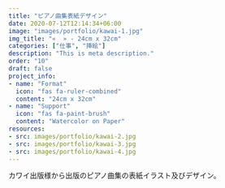 ```yaml
---
title: "ピアノ曲集表紙デザイン"
date: 2020-07-12T12:14:34+06:00
image: "images/portfolio/kawai-1.jpg"
img_title: "«  » - 24cm x 32cm"
categories: ["仕事", "挿絵"]
description: "This is meta description."
order: "10"
draft: false
project_info:
- name: "Format"
  icon: "fas fa-ruler-combined"
  content: "24cm x 32cm"
- name: "Support"
  icon: "fas fa-paint-brush"
  content: "Watercolor on Paper"
resources:
- src: images/portfolio/kawai-2.jpg
- src: images/portfolio/kawai-3.jpg
- src: images/portfolio/kawai-4.jpg
---
```

カワイ出版様から出版のピアノ曲集の表紙イラスト及びデザイン。
